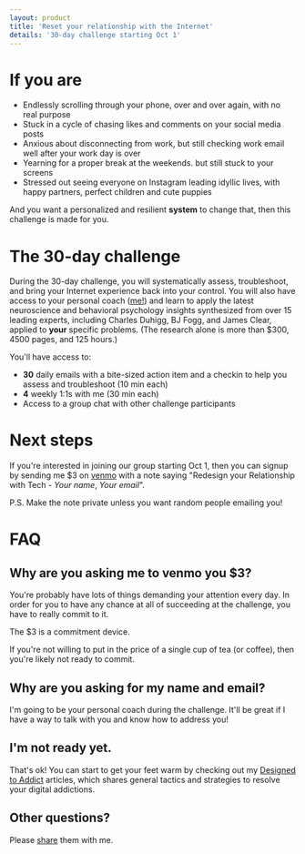 ```yaml
---
layout: product
title: 'Reset your relationship with the Internet'
details: '30-day challenge starting Oct 1'
---
```


# If you are
- Endlessly scrolling through your phone, over and over again, with no real purpose
- Stuck in a cycle of chasing likes and comments on your social media posts
- Anxious about disconnecting from work, but still checking work email well after your work day is over
- Yearning for a proper break at the weekends. but still stuck to your screens
- Stressed out seeing everyone on Instagram leading idyllic lives, with happy partners, perfect children and cute puppies

And you want a personalized and resilient **system** to change that, then this challenge is made for you.

# The 30-day challenge
During the 30-day challenge, you will systematically assess, troubleshoot, and bring your Internet experience back into your control. You will also have access to your personal coach ([me!](https://heynivi.com/about)) and learn to apply the latest neuroscience and behavioral psychology insights synthesized from over 15 leading experts, including Charles Duhigg, BJ Fogg, and James Clear, applied to **your** specific problems. (The research alone is more than $300, 4500 pages, and 125 hours.)

You'll have access to:
- **30** daily emails with a bite-sized action item and a checkin to help you assess and troubleshoot (10 min each)
- **4** weekly 1:1s with me (30 min each) 
- Access to a group chat with other challenge participants

# Next steps
If you're interested in joining our group starting Oct 1, then you can signup by sending me $3 on [venmo](https://venmo.com/nivivive) with a note saying "Redesign your Relationship with Tech - *Your name*, *Your email*".

P.S. Make the note private unless you want random people emailing you!

# FAQ

## Why are you asking me to venmo you $3?
You're probably have lots of things demanding your attention every day. In order for you to have any chance at all of succeeding at the challenge, you have to really commit to it. 

The $3 is a commitment device.

If you're not willing to put in the price of a single cup of tea (or coffee), then you're likely not ready to commit.

## Why are you asking for my name and email?
I'm going to be your personal coach during the challenge. It'll be great if I have a way to talk with you and know how to address you!

## I'm not ready yet.
That's ok! You can start to get your feet warm by checking out my [Designed to Addict](https://heynivi.com) articles, which shares general tactics and strategies to resolve your digital addictions.

## Other questions?
Please [share](https://twitter.com/nivivive) them with me.
